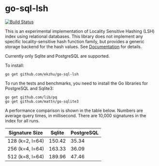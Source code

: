 # go-sql-lsh

[![Build Status](https://travis-ci.org/ekzhu/go-sql-lsh.svg?branch=master)](https://travis-ci.org/ekzhu/go-sql-lsh)

This is an experimental implementation of Locality Sensitive Hashing (LSH)
index using relational databases.
This library does not implement any specific locality-sensitive hash function
family,
but provides a generic storage backend for the hash values.
See [Documentation](https://godoc.org/github.com/ekzhu/go-sql-lsh)
for details.

Currently only Sqlite and PostgreSQL are supported.

To install:

```
go get github.com/ekzhu/go-sql-lsh
```

To run the tests and benchmarks, you need to install the Go
libraries for PostgreSQL and Sqlite3:

```
go get github.com/lib/pq
go get github.com/mattn/go-sqlite3
```

A performance comparison is shown in the table below.
Numbers are average query times, in millisecond. 
There are 10,000 signatures in the index for all runs.

| Signature Size  | Sqlite  | PostgreSQL  |
|-----------------|---------|-------------|
| 128 (k=2, l=64) | 150.42  | 35.34       |
| 256 (k=4, l=64) | 163.33  | 36.09       |
| 512 (k=8, l=64) | 189.96  | 47.46       |
